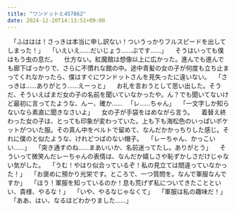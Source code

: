 ```yaml
---
title: "ワンドットと457862"
date: 2024-12-20T14:13:51+09:00
---
```

　「ふははは！さっきは本当に申し訳ない！ついうっかりフルスピードを出してしまった！」
　「いえいえ……だいじょう……ぶです……」
　そうはいっても僕はもう虫の息だ。
　仕方ない。紅魔館は想像以上に広かった。進んでも進んでも廊下ばっかりで、さらに不慣れな館の中。途中青髪の女の子が何度も立ち止まってくれなかったら、僕はすぐにワンドットさんを見失ったに違いない。
　「さっきは……ありがとう……えーっと」
　お礼を言おうとして思い出した。そうだ、そういえばまだ女の子の名前を聞いていなかったや。ん？でも聞いてないけど最初に言ってたような、んー、確か……
　「レ……ちゃん」
　「一文字しか知らないなら素直に聞きなさいよ」
　女の子が手袋をはめながら言う。
　着替え終わった女の子は、とっても印象が変わっていた。上も下も海松色のいっぱいポケットがついた服。その真ん中をベルトで留めて、なんだかかっちりした感じ。それに僕のと似たような、けれどつばのない帽子。
　「レーちゃん、かっこいい……」
　「突き通すのね……まあいいか、名前迷ってたし。ありがとう」
　そういって微笑んだレーちゃんの表情は、なんだか嬉しさや恥ずかしさだけじゃない気がした。
　「うむ！やはり似合っているぞ！私の見立ては間違っていなかった！」
　「お褒めに預かり光栄です。ところで、一つ質問を。なんで軍服なんですか」
　「ほう！軍服を知っているのか！息も荒げず私についてきたことといい、貴様、やるな！」
　「いや、やるなじゃなくて」
　「軍服は私の趣味だ！」
　「ああ、はい、なるほどわかりました……」
　
　
　
